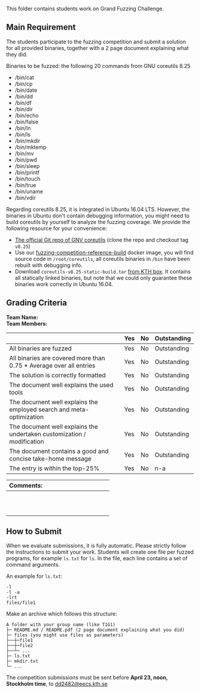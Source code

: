 This folder contains students work on Grand Fuzzing Challenge.

## Main Requirement

The students participate to the fuzzing competition and submit a solution for all provided binaries, together with a 2 page document explaining what they did.

Binaries to be fuzzed: the following 20 commands from GNU coreutils 8.25

- /bin/cat
- /bin/cp
- /bin/date
- /bin/dd
- /bin/df
- /bin/dir
- /bin/echo
- /bin/false
- /bin/ln
- /bin/ls
- /bin/mkdir
- /bin/mktemp
- /bin/mv
- /bin/pwd
- /bin/sleep
- /bin/printf
- /bin/touch
- /bin/true
- /bin/uname
- /bin/vdir

Regarding coreutils 8.25, it is integrated in Ubuntu 16.04 LTS. However, the binaries in Ubuntu don't contain debugging information, you might need to build coreutils by yourself to analyze the fuzzing coverage. We provide the following resource for your convenience:

- [The official Git repo of GNV coreutils](http://git.savannah.gnu.org/gitweb/?p=coreutils.git) (clone the repo and checkout tag `v8.25`)
- Use our [fuzzing-competition-reference-build](https://hub.docker.com/r/kthassert/fuzzing-competition-reference-build) docker image, you will find source code in `/root/coreutils`, all coreutils binaries in `/bin` have been rebuilt with debugging info.
- Download `coreutils-v8.25-static-build.tar` [from KTH box](https://kth.box.com/s/qrjxfv8qps1gwwlmif395pvemda9yj2j). It contains all statically linked binaries, but note that we could only guarantee these binaries work correctly in Ubuntu 16.04.

## Grading Criteria

**Team Name:**  
**Team Members:**

|                                             | Yes | No | Outstanding |
|-------------------------------------------- | ----|----|-------------|
|All binaries are fuzzed  | Yes | No | Outstanding |
|All binaries are covered more than 0.75 * Average over all entries | Yes | No | Outstanding |
|The solution is correctly formatted | Yes | No | Outstanding |
|The document well explains the used tools  | Yes | No | Outstanding |
|The document well explains the employed search and meta-optimization  | Yes | No | Outstanding |
|The document well explains the undertaken customization / modification | Yes | No | Outstanding |
|The document contains a good and concise take-home message | Yes | No | Outstanding |
|The entry is within the top-25%  | Yes | No | n-a |

| Comments: &nbsp;&nbsp;&nbsp;&nbsp;&nbsp;&nbsp;&nbsp;&nbsp;&nbsp;&nbsp;&nbsp;&nbsp;&nbsp;&nbsp;&nbsp;&nbsp;&nbsp;&nbsp;&nbsp;&nbsp;&nbsp;&nbsp;&nbsp;&nbsp;&nbsp;&nbsp;&nbsp;&nbsp;&nbsp;&nbsp;&nbsp;&nbsp;&nbsp;&nbsp;&nbsp;&nbsp;&nbsp;&nbsp;&nbsp;|
|----------------|
| <br/><br/><br/>|

## How to Submit

When we evaluate submissions, it is fully automatic. Please strictly follow the instructions to submit your work. Students will create one file per fuzzed programs, for example `ls.txt` for `ls`. In the file, each line contains a set of command arguments.

An example for `ls.txt`:

```
-l
-l -a
-lrt
files/file1
```

Make an archive which follows this structure:

```
A folder with your group name (like T1G1)
├─ README.md / README.pdf (2 page document explaining what you did)
├─ files (you might use files as parameters)
├──┼─file1
├──┼─file2
├──┴─ ...
├─ ls.txt
├─ mkdir.txt
└─ ...
```

The competition submissions must be sent before **April 23, noon, Stockholm time**, to dd2482@eecs.kth.se
